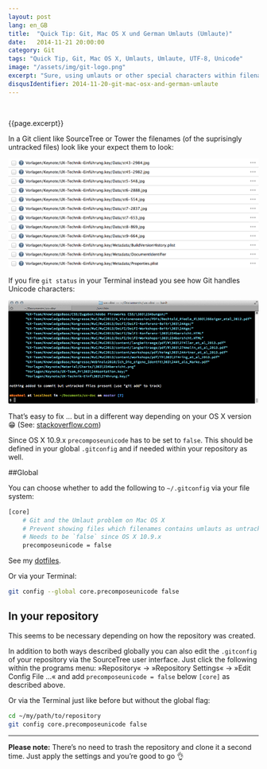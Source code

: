 ```yaml
---
layout: post
lang: en_GB
title:  "Quick Tip: Git, Mac OS X und German Umlauts (Umlaute)"
date:   2014-11-21 20:00:00
category: Git
tags: "Quick Tip, Git, Mac OS X, Umlauts, Umlaute, UTF-8, Unicode"
image: "/assets/img/git-logo.png"
excerpt: "Sure, using umlauts or other special characters within filenames is far from being called a best practice and should be forbidden by law (or at least by convention) for source code repositories. But sometimes you just have to deal with given files and might wonder why you find untracked files in a freshly cloned Git repository. If you’re on Mac OS X there is a great chance that this is caused by Umlauts or other Unicode characters."
disqusIdentifier: 2014-11-20-git-mac-osx-and-german-umlaute
---
```


<div class="float-container">
    <img src="{{page.image}}" alt="" class="float-left">
    <div>
        <p>
          {{page.excerpt}}
        </p>
    </div>
</div>

In a Git client like SourceTree or Tower the filenames (of the suprisingly untracked files) look like your expect them to look:

![Screenshot: SourceTree](/assets/img/screenshot-sourcetree.png)

If you fire `git status` in your Terminal instead you see how Git handles Unicode characters:

![Screenshot: Terminal](/assets/img/screenshot-terminal.png)

That’s easy to fix … but in a different way depending on your OS X version :grin: (See: [stackoverflow.com](http://stackoverflow.com/questions/5581857/git-and-the-umlaut-problem-on-mac-os-x))

Since OS X 10.9.x `precomposeunicode` has to be set to `false`. This should be defined in your global `.gitconfig` and if needed within your repository as well.

##Global

You can choose whether to add the following to `~/.gitconfig` via your file system:

```bash
[core]
    # Git and the Umlaut problem on Mac OS X
    # Prevent showing files which filenames contains umlauts as untracked
    # Needs to be `false` since OS X 10.9.x
    precomposeunicode = false
```

See my [dotfiles](https://github.com/mischah/dotfiles/commit/f2ab1a8bb27a6dc944e2abd991f499e7928aef0d#diff-4723a3b40361325f6612c40749b696d9R80).

Or via your Terminal:

```bash
git config --global core.precomposeunicode false
```

## In your repository

This seems to be necessary depending on how the repository was created.

In addition to both ways described globally you can also edit the `.gitconfig` of your repository via the SourceTree user interface. Just click the following within the programs menu: »Repository« → »Repository Settings« → »Edit Config File …« and add `precomposeunicode = false` below `[core]` as described above.

Or via the Terminal just like before but without the global flag:

```bash
cd ~/my/path/to/repository
git config core.precomposeunicode false
```

---

**Please note:** 
There’s no need to trash the repository and clone it a second time. Just apply the settings and you’re good to go :ok_hand:
